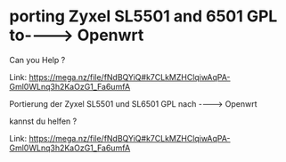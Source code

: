 # porting Zyxel SL5501 and 6501  GPL to----> Openwrt

Can you Help ?

Link: https://mega.nz/file/fNdBQYiQ#k7CLkMZHClqiwAqPA-Gml0WLnq3h2KaOzG1_Fa6umfA



Portierung der Zyxel SL5501 und SL6501 GPL nach ----> Openwrt

kannst du helfen ?

Link: https://mega.nz/file/fNdBQYiQ#k7CLkMZHClqiwAqPA-Gml0WLnq3h2KaOzG1_Fa6umfA
